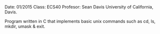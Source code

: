 Date: 01/2015
Class: ECS40
Profesor: Sean Davis
University of California, Davis.

Program written in C that implements basic unix commands such as cd, ls, mkdir, umask & exit.
